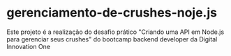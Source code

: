 # gerenciamento-de-crushes-noje.js
Este projeto é a realização do desafio prático "Criando uma API em Node.js para gerenciar seus crushes" do bootcamp backend developer da Digital Innovation One
